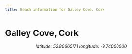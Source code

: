 ```yaml
---
title: Beach information for Galley Cove, Cork
---
```

# Galley Cove, Cork 

<div align="center"><i>latitude: 52.80665171 longitude: -9.74000000</i></div>